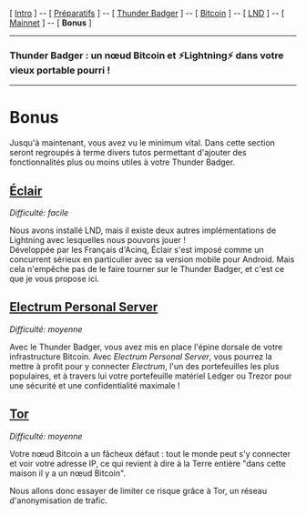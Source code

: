 [ [Intro](README.md) ] -- [ [Préparatifs](thunderbadger_10_preparations.md) ] -- [ [Thunder Badger](thunderbadger_20_ThunderBadger.md) ] -- [ [Bitcoin](thunderbadger_30_bitcoin.md) ] -- [ [LND](thunderbadger_40_lnd.md) ] -- [ [Mainnet](thunderbadger_50_mainnet.md) ] -- [ **Bonus** ]

------

### Thunder Badger : un nœud Bitcoin et ⚡Lightning️⚡ dans votre vieux portable pourri !

------

# Bonus

Jusqu'à maintenant, vous avez vu le minimum vital. Dans cette section seront regroupés à terme divers tutos permettant d'ajouter des fonctionnalités plus ou moins utiles à votre Thunder Badger.

## [**Éclair**](thunderbadger_61_eclair.md)

*Difficulté: facile*

Nous avons installé LND, mais il existe deux autres implémentations de Lightning avec lesquelles nous pouvons jouer !  
Développée par les Français d'Acinq, Éclair s'est imposé comme un concurrent sérieux en particulier avec sa version mobile pour Android. Mais cela n'empêche pas de le faire tourner sur le Thunder Badger, et c'est ce que je vous propose ici.  

## [**Electrum Personal Server**](thunderbadger_64_electrum.md)

*Difficulté: moyenne*

Avec le Thunder Badger, vous avez mis en place l'épine dorsale de votre infrastructure Bitcoin. Avec _Electrum Personal Server_, vous pourrez la mettre à profit pour y connecter _Electrum_, l'un des portefeuilles les plus populaires, et à travers lui votre portefeuille matériel Ledger ou Trezor pour une sécurité et une confidentialité maximale !  

## [**Tor**](thunderbadger_69_tor.md)

*Difficulté: moyenne*

Votre nœud Bitcoin a un fâcheux défaut : tout le monde peut s'y connecter et voir votre adresse IP, ce qui revient à dire à la Terre entière "dans cette maison il y a un nœud Bitcoin". 

Nous allons donc essayer de limiter ce risque grâce à Tor, un réseau d'anonymisation de trafic. 
